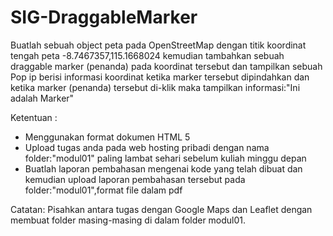# SIG-DraggableMarker
Buatlah sebuah object peta pada OpenStreetMap dengan titik koordinat tengah peta -8.7467357,115.1668024 kemudian tambahkan sebuah draggable marker (penanda) pada koordinat tersebut dan tampilkan sebuah Pop ip berisi informasi koordinat ketika marker tersebut dipindahkan dan ketika marker (penanda) tersebut di-klik maka tampilkan informasi:"Ini adalah Marker"

Ketentuan :
- Menggunakan format dokumen HTML 5
- Upload tugas anda pada web hosting pribadi dengan nama folder:"modul01" paling lambat sehari sebelum kuliah minggu depan
- Buatlah laporan pembahasan mengenai kode yang telah dibuat dan kemudian upload laporan pembahasan tersebut pada folder:"modul01",format file dalam pdf

Catatan:
Pisahkan antara tugas dengan Google Maps dan Leaflet dengan membuat folder masing-masing di dalam folder modul01.
